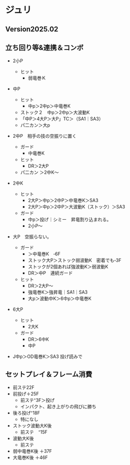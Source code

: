 # ジュリ
## Version2025.02
## 立ち回り等&連携＆コンボ
* 2小P
  * ヒット
    * 弱竜巻Ｋ
* 中P
  * ヒット
    * 中p＞2中p＞中竜巻K 
  * ストック２　中p＞2中p＞大波動K
  * 「中P＞4大P＞大P」TC＞（SA1｜SA3）
  * パ二カン＞大p
* 2中P　相手の技の空振りに置く
  * ガード
    * 中竜巻K
  * ヒット　    
    * DR＞2大P 
  * パ二カン ＞2中K～
* 2中K　
  * ヒット
    * 2大P＞中p＞2中P＞中竜巻K＞SA3
    * 2大P＞中p＞2中P＞大波動K（ストック）＞SA3
  * ガード
    * 中p＞投げ｜シミー　昇竜割り込まれる。
    * 2小P～
* 大P　空振らない。
  * ガード
    * ＞中竜巻K　‐6F
    * ストック大P＞ストック弱波動K　密着でも‐3F
    * ストックが2個あれば強波動K＞弱波動K
    * DR＞中P　連続ガード
  * ヒット
    * DR＞2大P～
    * 強竜巻K＞強昇竜｜SA1｜SA3
    * 大p＞波動中K＞6中p＞中竜巻K

* 6大P
  * ヒット
    * 2大K
  * ガード
    * DR＞6中K
    * 中P

* J中p＞OD竜巻K＞SA3 投げ読みで
 
## セットプレイ＆フレーム消費
* 前ステ22F
* 前投げ＋25F
  * 前ステ⁺3F＞投げ
  * インパクト、起き上がりの飛びに勝ち
* 後ろ投げ⁺18F
  * 特になし
* ストック波動大K後
  * 前ステ　⁺15F
* 波動大K後
  * 前ステ　
* 弱中竜巻K後 ＋37F
* 大竜巻K後 ＋46F
